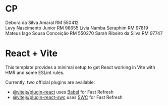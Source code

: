 # CP

Debora da Silva Amaral RM 550412 <br>
Levy Nascimento Junior RM 98655
Lívia Namba Seraphim RM 97819
Mateus Iago Sousa Conceição RM 550270
Sarah Ribeiro da Silva RM 97747


# React + Vite

This template provides a minimal setup to get React working in Vite with HMR and some ESLint rules.

Currently, two official plugins are available:

- [@vitejs/plugin-react](https://github.com/vitejs/vite-plugin-react/blob/main/packages/plugin-react/README.md) uses [Babel](https://babeljs.io/) for Fast Refresh
- [@vitejs/plugin-react-swc](https://github.com/vitejs/vite-plugin-react-swc) uses [SWC](https://swc.rs/) for Fast Refresh
